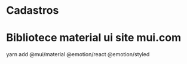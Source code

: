 # Cadastros


# Bibliotece material ui site mui.com
yarn add  @mui/material @emotion/react @emotion/styled